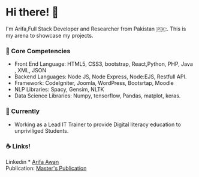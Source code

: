 # Hi there! 👋

<!--
**Arifa105/Arifa** is a ✨ _special_ ✨ repository because its `README.md` (this file) appears on your GitHub profile.

Here are some ideas to get you started:

- 🔭 I’m currently working on ...

- 👯 I’m looking to collaborate on ...
- 🤔 I’m looking for help with ...
- 💬 Ask me about ...
- 📫 How to reach me: ...
- 😄 Pronouns: ...
- ⚡ Fun fact: ...
-->
I'm Arifa,Full Stack Developer and Researcher from Pakistan 🇵🇰:. This is my arena to showcase my projects.

### :rocket: Core Competencies

* Front End Language: HTML5, CSS3, bootstrap, React,Python, PHP, Java , XML, JSON
* Backend Languages: Node JS, Node Express, Node:EJS, Restfull API.
* Framework: CodeIgniter, Joomla, WordPress, Bootsrtap, Moodle
* NLP Libraries: Spacy, Gensim, NLTK
* Data Science Libraries: Numpy, tensorflow, Pandas, matplot, keras.

 ### 🌱 Currently  
 
 * Working as a Lead IT Trainer to provide Digital literacy education to unpriviliged Students.
   

 
### :coffee: Links!

 Linkedin * [Arifa Awan](https://www.linkedin.com/in/arifa-awan-b5082a65) <br/>
  Publication: [Master's Publication](https://indjst.org/articles/password-security-enhancement-using-dynamic-keystrokes-a-review)
